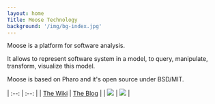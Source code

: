 ```yaml
---
layout: home
Title: Moose Technology
background: '/img/bg-index.jpg'
---
```


Moose is a platform for software analysis.

It allows to represent software system in a model, to query, manipulate, transform, visualize this model.

Moose is based on Pharo and it's open source under BSD/MIT.


| :--: | :--: |
| [The Wiki](moose-wiki) | [The Blog](posts) |
| [![](img/coffee96.png)](moose-wiki) |  [![](img/sugar96.png)](posts) |
